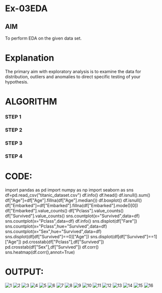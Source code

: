 # Ex-03EDA

## AIM
To perform EDA on the given data set. 

# Explanation
The primary aim with exploratory analysis is to examine the data for distribution, outliers and 
anomalies to direct specific testing of your hypothesis.
 

# ALGORITHM
### STEP 1

### STEP 2

### STEP 3

### STEP 4



# CODE:

import pandas as pd
import numpy as np
import seaborn as sns
df=pd.read_csv("titanic_dataset.csv")
df.info()
df.head()
df.isnull().sum()
df["Age"]=df["Age"].fillna(df["Age"].median())
df.boxplot()
df.isnull()
df["Embarked"]=df["Embarked"].fillna(df["Embarked"].mode()[0])
df["Embarked"].value_counts()
df["Pclass"].value_counts()
df["Survived"].value_counts()
sns.countplot(x="Survived",data=df)
sns.countplot(x="Pclass",data=df)
df.info()
sns.displot(df["Fare"])
sns.countplot(x="Pclass",hue="Survived",data=df)
sns.countplot(x="Sex",hue="Survived",data=df)
sns.displot(df[df["Survived"]==0]["Age"])
sns.displot(df[df["Survived"]==1]["Age"])
pd.crosstab(df["Pclass"],df["Survived"])
pd.crosstab(df["Sex"],df["Survived"])
df.corr()
sns.heatmap(df.corr(),annot=True)

# OUTPUT:
![1](https://user-images.githubusercontent.com/94169318/162114883-7a5bb328-a60e-498f-9e44-0c699c7511c9.jpg)
![2](https://user-images.githubusercontent.com/94169318/162114900-7ff01a17-5bd6-4ff2-b576-570d9abfa011.jpg)
![3](https://user-images.githubusercontent.com/94169318/162114925-1137e093-9ea5-455c-9e7c-a30d2574ac64.jpg)
![4](https://user-images.githubusercontent.com/94169318/162114993-b3b7dc8e-18ac-43d0-a524-3fabfdc3ffb3.jpg)
![5](https://user-images.githubusercontent.com/94169318/162115007-7be07f90-ddc6-40e2-9eda-729aa9a840cd.jpg)
![6](https://user-images.githubusercontent.com/94169318/162115023-c4cae850-1e69-465c-8deb-81412c4ee77f.jpg)
![7](https://user-images.githubusercontent.com/94169318/162115042-59936845-2b7c-4fbe-832d-0373d27ed836.jpg)
![8](https://user-images.githubusercontent.com/94169318/162115056-f18cb4d0-18c9-4f34-850f-df88d15e7020.jpg)
![9](https://user-images.githubusercontent.com/94169318/162115065-e725d2c3-fe31-4163-bf40-1b0e5219db2e.jpg)
![10](https://user-images.githubusercontent.com/94169318/162115080-aae768be-f949-4497-9ef1-dbb1210ffec7.jpg)
![11](https://user-images.githubusercontent.com/94169318/162115103-af6f82c9-97b2-44fa-926c-85e33a7d7f36.jpg)
![12](https://user-images.githubusercontent.com/94169318/162115116-3978bb4b-4148-4805-86fd-87d050718475.jpg)
![13](https://user-images.githubusercontent.com/94169318/162115129-bb9d5342-db68-4342-a8a2-6c651a4d0a01.jpg)
![14](https://user-images.githubusercontent.com/94169318/162115147-d5e162cd-0487-4afc-8912-1c7cd832aa37.jpg)
![15](https://user-images.githubusercontent.com/94169318/162115172-181c42e2-2432-4a83-904f-dc0c25ca9485.jpg)
![16](https://user-images.githubusercontent.com/94169318/162115183-3de20650-af3d-48d7-a75b-9c4c1d47d2a4.jpg)


